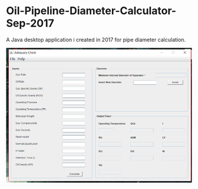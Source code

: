 # Oil-Pipeline-Diameter-Calculator-Sep-2017
A Java desktop application i created in 2017 for pipe diameter calculation.

![Alt text](ScreenCapture.png?raw=true "ScreenCap")

